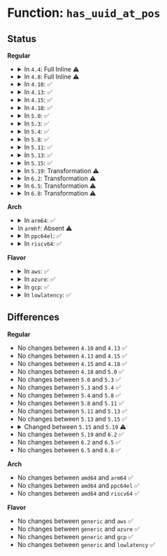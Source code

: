 # Function: <code>has_uuid_at_pos</code>

## Status
<b>Regular</b>
<ul>
<li>
<details>
<summary>In <code>4.4</code>: Full Inline ⚠️</summary>

**Collision:** Unique Static

**Inline:** Full

**Transformation:** False

**Instances:**

```
In drivers/nvdimm/namespace_devs.c (ffffffff8159e429)
Location: drivers/nvdimm/namespace_devs.c:1444
Inline: True
Inline callers:
  - drivers/nvdimm/namespace_devs.c:nd_region_register_namespaces
```
</details>
</li>
<li>
<details>
<summary>In <code>4.8</code>: Full Inline ⚠️</summary>

**Collision:** Unique Static

**Inline:** Full

**Transformation:** False

**Instances:**

```
In drivers/nvdimm/namespace_devs.c (ffffffff815f446e)
Location: drivers/nvdimm/namespace_devs.c:1486
Inline: True
Inline callers:
  - drivers/nvdimm/namespace_devs.c:nd_region_register_namespaces
```
</details>
</li>
<li>
<details>
<summary>In <code>4.10</code>: ✅</summary>

```c
bool has_uuid_at_pos(struct nd_region *nd_region, u8 *uuid, u64 cookie, u16 pos);
```

**Collision:** Unique Static

**Inline:** No

**Transformation:** False

**Instances:**

```
In drivers/nvdimm/namespace_devs.c (ffffffff8161ebb0)
Location: drivers/nvdimm/namespace_devs.c:1594
Inline: False
Direct callers:
  - drivers/nvdimm/namespace_devs.c:create_namespace_pmem
  - drivers/nvdimm/namespace_devs.c:create_namespace_pmem
```
**Symbols:**

```
ffffffff8161ebb0-ffffffff8161ed01: has_uuid_at_pos (STB_LOCAL)
```
</details>
</li>
<li>
<details>
<summary>In <code>4.13</code>: ✅</summary>

```c
bool has_uuid_at_pos(struct nd_region *nd_region, u8 *uuid, u64 cookie, u16 pos);
```

**Collision:** Unique Static

**Inline:** No

**Transformation:** False

**Instances:**

```
In drivers/nvdimm/namespace_devs.c (ffffffff81635040)
Location: drivers/nvdimm/namespace_devs.c:1752
Inline: False
Direct callers:
  - drivers/nvdimm/namespace_devs.c:create_namespace_pmem
  - drivers/nvdimm/namespace_devs.c:create_namespace_pmem
```
**Symbols:**

```
ffffffff81635040-ffffffff81635250: has_uuid_at_pos (STB_LOCAL)
```
</details>
</li>
<li>
<details>
<summary>In <code>4.15</code>: ✅</summary>

```c
bool has_uuid_at_pos(struct nd_region *nd_region, u8 *uuid, u64 cookie, u16 pos);
```

**Collision:** Unique Static

**Inline:** No

**Transformation:** False

**Instances:**

```
In drivers/nvdimm/namespace_devs.c (ffffffff8169d9c0)
Location: drivers/nvdimm/namespace_devs.c:1761
Inline: False
Direct callers:
  - drivers/nvdimm/namespace_devs.c:scan_labels
  - drivers/nvdimm/namespace_devs.c:scan_labels
```
**Symbols:**

```
ffffffff8169d9c0-ffffffff8169dbd0: has_uuid_at_pos (STB_LOCAL)
```
</details>
</li>
<li>
<details>
<summary>In <code>4.18</code>: ✅</summary>

```c
bool has_uuid_at_pos(struct nd_region *nd_region, u8 *uuid, u64 cookie, u16 pos);
```

**Collision:** Unique Static

**Inline:** No

**Transformation:** False

**Instances:**

```
In drivers/nvdimm/namespace_devs.c (ffffffff816d94b0)
Location: drivers/nvdimm/namespace_devs.c:1758
Inline: False
Direct callers:
  - drivers/nvdimm/namespace_devs.c:scan_labels
  - drivers/nvdimm/namespace_devs.c:scan_labels
```
**Symbols:**

```
ffffffff816d94b0-ffffffff816d96ad: has_uuid_at_pos (STB_LOCAL)
```
</details>
</li>
<li>
<details>
<summary>In <code>5.0</code>: ✅</summary>

```c
bool has_uuid_at_pos(struct nd_region *nd_region, u8 *uuid, u64 cookie, u16 pos);
```

**Collision:** Unique Static

**Inline:** No

**Transformation:** False

**Instances:**

```
In drivers/nvdimm/namespace_devs.c (ffffffff816fb440)
Location: drivers/nvdimm/namespace_devs.c:1784
Inline: False
Direct callers:
  - drivers/nvdimm/namespace_devs.c:scan_labels
  - drivers/nvdimm/namespace_devs.c:scan_labels
```
**Symbols:**

```
ffffffff816fb440-ffffffff816fb644: has_uuid_at_pos (STB_LOCAL)
```
</details>
</li>
<li>
<details>
<summary>In <code>5.3</code>: ✅</summary>

```c
bool has_uuid_at_pos(struct nd_region *nd_region, u8 *uuid, u64 cookie, u16 pos);
```

**Collision:** Unique Static

**Inline:** No

**Transformation:** False

**Instances:**

```
In drivers/nvdimm/namespace_devs.c (ffffffff81734ea0)
Location: drivers/nvdimm/namespace_devs.c:1791
Inline: False
Direct callers:
  - drivers/nvdimm/namespace_devs.c:create_namespace_pmem
  - drivers/nvdimm/namespace_devs.c:create_namespace_pmem
```
**Symbols:**

```
ffffffff81734ea0-ffffffff817350a4: has_uuid_at_pos (STB_LOCAL)
```
</details>
</li>
<li>
<details>
<summary>In <code>5.4</code>: ✅</summary>

```c
bool has_uuid_at_pos(struct nd_region *nd_region, u8 *uuid, u64 cookie, u16 pos);
```

**Collision:** Unique Static

**Inline:** No

**Transformation:** False

**Instances:**

```
In drivers/nvdimm/namespace_devs.c (ffffffff81758c30)
Location: drivers/nvdimm/namespace_devs.c:1791
Inline: False
Direct callers:
  - drivers/nvdimm/namespace_devs.c:create_namespace_pmem
  - drivers/nvdimm/namespace_devs.c:create_namespace_pmem
```
**Symbols:**

```
ffffffff81758c30-ffffffff81758e34: has_uuid_at_pos (STB_LOCAL)
```
</details>
</li>
<li>
<details>
<summary>In <code>5.8</code>: ✅</summary>

```c
bool has_uuid_at_pos(struct nd_region *nd_region, u8 *uuid, u64 cookie, u16 pos);
```

**Collision:** Unique Static

**Inline:** No

**Transformation:** False

**Instances:**

```
In drivers/nvdimm/namespace_devs.c (ffffffff81818530)
Location: drivers/nvdimm/namespace_devs.c:1834
Inline: False
Direct callers:
  - drivers/nvdimm/namespace_devs.c:create_namespace_pmem
  - drivers/nvdimm/namespace_devs.c:create_namespace_pmem
```
**Symbols:**

```
ffffffff81818530-ffffffff81818734: has_uuid_at_pos (STB_LOCAL)
```
</details>
</li>
<li>
<details>
<summary>In <code>5.11</code>: ✅</summary>

```c
bool has_uuid_at_pos(struct nd_region *nd_region, u8 *uuid, u64 cookie, u16 pos);
```

**Collision:** Unique Static

**Inline:** No

**Transformation:** False

**Instances:**

```
In drivers/nvdimm/namespace_devs.c (ffffffff81827660)
Location: drivers/nvdimm/namespace_devs.c:1834
Inline: False
Direct callers:
  - drivers/nvdimm/namespace_devs.c:create_namespace_pmem
  - drivers/nvdimm/namespace_devs.c:create_namespace_pmem
```
**Symbols:**

```
ffffffff81827660-ffffffff81827864: has_uuid_at_pos (STB_LOCAL)
```
</details>
</li>
<li>
<details>
<summary>In <code>5.13</code>: ✅</summary>

```c
bool has_uuid_at_pos(struct nd_region *nd_region, u8 *uuid, u64 cookie, u16 pos);
```

**Collision:** Unique Static

**Inline:** No

**Transformation:** False

**Instances:**

```
In drivers/nvdimm/namespace_devs.c (ffffffff8180ab90)
Location: drivers/nvdimm/namespace_devs.c:1834
Inline: False
Direct callers:
  - drivers/nvdimm/namespace_devs.c:create_namespace_pmem
  - drivers/nvdimm/namespace_devs.c:create_namespace_pmem
```
**Symbols:**

```
ffffffff8180ab90-ffffffff8180ad94: has_uuid_at_pos (STB_LOCAL)
```
</details>
</li>
<li>
<details>
<summary>In <code>5.15</code>: ✅</summary>

```c
bool has_uuid_at_pos(struct nd_region *nd_region, u8 *uuid, u64 cookie, u16 pos);
```

**Collision:** Unique Static

**Inline:** No

**Transformation:** False

**Instances:**

```
In drivers/nvdimm/namespace_devs.c (ffffffff81894060)
Location: drivers/nvdimm/namespace_devs.c:1834
Inline: False
Direct callers:
  - drivers/nvdimm/namespace_devs.c:create_namespace_pmem
  - drivers/nvdimm/namespace_devs.c:create_namespace_pmem
```
**Symbols:**

```
ffffffff81894060-ffffffff818941c9: has_uuid_at_pos (STB_LOCAL)
```
</details>
</li>
<li>
<details>
<summary>In <code>5.19</code>: Transformation ⚠️</summary>

```c
bool has_uuid_at_pos(struct nd_region *nd_region, const uuid_t *uuid, u64 cookie, u16 pos);
```

**Collision:** Unique Static

**Inline:** No

**Transformation:** True

**Instances:**

```
In drivers/nvdimm/namespace_devs.c (0)
Location: drivers/nvdimm/namespace_devs.c:1561
Inline: False
Direct callers:
  - drivers/nvdimm/namespace_devs.c:create_namespace_pmem
  - drivers/nvdimm/namespace_devs.c:create_namespace_pmem
```
**Symbols:**

```
ffffffff819df230-ffffffff819df479: has_uuid_at_pos (STB_LOCAL)
ffffffff81ed37b7-ffffffff81ed3966: has_uuid_at_pos.cold (STB_LOCAL)
```
</details>
</li>
<li>
<details>
<summary>In <code>6.2</code>: Transformation ⚠️</summary>

```c
bool has_uuid_at_pos(struct nd_region *nd_region, const uuid_t *uuid, u64 cookie, u16 pos);
```

**Collision:** Unique Static

**Inline:** No

**Transformation:** True

**Instances:**

```
In drivers/nvdimm/namespace_devs.c (0)
Location: drivers/nvdimm/namespace_devs.c:1553
Inline: False
Direct callers:
  - drivers/nvdimm/namespace_devs.c:create_namespace_pmem
  - drivers/nvdimm/namespace_devs.c:create_namespace_pmem
```
**Symbols:**

```
ffffffff81b5b160-ffffffff81b5b3ad: has_uuid_at_pos (STB_LOCAL)
ffffffff8209a9ab-ffffffff8209ab5a: has_uuid_at_pos.cold (STB_LOCAL)
```
</details>
</li>
<li>
<details>
<summary>In <code>6.5</code>: Transformation ⚠️</summary>

```c
bool has_uuid_at_pos(struct nd_region *nd_region, const uuid_t *uuid, u64 cookie, u16 pos);
```

**Collision:** Unique Static

**Inline:** No

**Transformation:** True

**Instances:**

```
In drivers/nvdimm/namespace_devs.c (0)
Location: drivers/nvdimm/namespace_devs.c:1553
Inline: False
Direct callers:
  - drivers/nvdimm/namespace_devs.c:create_namespace_pmem
  - drivers/nvdimm/namespace_devs.c:create_namespace_pmem
```
**Symbols:**

```
ffffffff81badcf0-ffffffff81badf30: has_uuid_at_pos (STB_LOCAL)
ffffffff8211b949-ffffffff8211ba28: has_uuid_at_pos.cold (STB_LOCAL)
```
</details>
</li>
<li>
<details>
<summary>In <code>6.8</code>: Transformation ⚠️</summary>

```c
bool has_uuid_at_pos(struct nd_region *nd_region, const uuid_t *uuid, u64 cookie, u16 pos);
```

**Collision:** Unique Static

**Inline:** No

**Transformation:** True

**Instances:**

```
In drivers/nvdimm/namespace_devs.c (0)
Location: drivers/nvdimm/namespace_devs.c:1562
Inline: False
Direct callers:
  - drivers/nvdimm/namespace_devs.c:create_namespace_pmem
  - drivers/nvdimm/namespace_devs.c:create_namespace_pmem
```
**Symbols:**

```
ffffffff81c02060-ffffffff81c022a0: has_uuid_at_pos (STB_LOCAL)
ffffffff821f97d0-ffffffff821f98af: has_uuid_at_pos.cold (STB_LOCAL)
```
</details>
</li>
</ul>
<b>Arch</b>
<ul>
<li>
<details>
<summary>In <code>arm64</code>: ✅</summary>

```c
bool has_uuid_at_pos(struct nd_region *nd_region, u8 *uuid, u64 cookie, u16 pos);
```

**Collision:** Unique Static

**Inline:** No

**Transformation:** False

**Instances:**

```
In drivers/nvdimm/namespace_devs.c (ffff80001095a338)
Location: drivers/nvdimm/namespace_devs.c:1791
Inline: False
Direct callers:
  - drivers/nvdimm/namespace_devs.c:create_namespace_pmem
  - drivers/nvdimm/namespace_devs.c:create_namespace_pmem
```
**Symbols:**

```
ffff80001095a338-ffff80001095a56c: has_uuid_at_pos (STB_LOCAL)
```
</details>
</li>
<li>
In <code>armhf</code>: Absent ⚠️
</li>
<li>
<details>
<summary>In <code>ppc64el</code>: ✅</summary>

```c
bool has_uuid_at_pos(struct nd_region *nd_region, u8 *uuid, u64 cookie, u16 pos);
```

**Collision:** Unique Static

**Inline:** No

**Transformation:** False

**Instances:**

```
In drivers/nvdimm/namespace_devs.c (c000000000a0a050)
Location: drivers/nvdimm/namespace_devs.c:1791
Inline: False
Direct callers:
  - drivers/nvdimm/namespace_devs.c:create_namespace_pmem
  - drivers/nvdimm/namespace_devs.c:create_namespace_pmem
```
**Symbols:**

```
c000000000a0a050-c000000000a0a308: has_uuid_at_pos (STB_LOCAL)
```
</details>
</li>
<li>
<details>
<summary>In <code>riscv64</code>: ✅</summary>

```c
bool has_uuid_at_pos(struct nd_region *nd_region, u8 *uuid, u64 cookie, u16 pos);
```

**Collision:** Unique Static

**Inline:** No

**Transformation:** False

**Instances:**

```
In drivers/nvdimm/namespace_devs.c (ffffffe0005c824c)
Location: drivers/nvdimm/namespace_devs.c:1791
Inline: False
Direct callers:
  - drivers/nvdimm/namespace_devs.c:create_namespace_pmem
  - drivers/nvdimm/namespace_devs.c:create_namespace_pmem
```
**Symbols:**

```
ffffffe0005c824c-ffffffe0005c83d0: has_uuid_at_pos (STB_LOCAL)
```
</details>
</li>
</ul>
<b>Flavor</b>
<ul>
<li>
<details>
<summary>In <code>aws</code>: ✅</summary>

```c
bool has_uuid_at_pos(struct nd_region *nd_region, u8 *uuid, u64 cookie, u16 pos);
```

**Collision:** Unique Static

**Inline:** No

**Transformation:** False

**Instances:**

```
In drivers/nvdimm/namespace_devs.c (ffffffff8170d320)
Location: drivers/nvdimm/namespace_devs.c:1791
Inline: False
Direct callers:
  - drivers/nvdimm/namespace_devs.c:create_namespace_pmem
  - drivers/nvdimm/namespace_devs.c:create_namespace_pmem
```
**Symbols:**

```
ffffffff8170d320-ffffffff8170d524: has_uuid_at_pos (STB_LOCAL)
```
</details>
</li>
<li>
<details>
<summary>In <code>azure</code>: ✅</summary>

```c
bool has_uuid_at_pos(struct nd_region *nd_region, u8 *uuid, u64 cookie, u16 pos);
```

**Collision:** Unique Static

**Inline:** No

**Transformation:** False

**Instances:**

```
In drivers/nvdimm/namespace_devs.c (ffffffff816e0da0)
Location: drivers/nvdimm/namespace_devs.c:1791
Inline: False
Direct callers:
  - drivers/nvdimm/namespace_devs.c:create_namespace_pmem
  - drivers/nvdimm/namespace_devs.c:create_namespace_pmem
```
**Symbols:**

```
ffffffff816e0da0-ffffffff816e0fa4: has_uuid_at_pos (STB_LOCAL)
```
</details>
</li>
<li>
<details>
<summary>In <code>gcp</code>: ✅</summary>

```c
bool has_uuid_at_pos(struct nd_region *nd_region, u8 *uuid, u64 cookie, u16 pos);
```

**Collision:** Unique Static

**Inline:** No

**Transformation:** False

**Instances:**

```
In drivers/nvdimm/namespace_devs.c (ffffffff8174c0f0)
Location: drivers/nvdimm/namespace_devs.c:1791
Inline: False
Direct callers:
  - drivers/nvdimm/namespace_devs.c:create_namespace_pmem
  - drivers/nvdimm/namespace_devs.c:create_namespace_pmem
```
**Symbols:**

```
ffffffff8174c0f0-ffffffff8174c2f4: has_uuid_at_pos (STB_LOCAL)
```
</details>
</li>
<li>
<details>
<summary>In <code>lowlatency</code>: ✅</summary>

```c
bool has_uuid_at_pos(struct nd_region *nd_region, u8 *uuid, u64 cookie, u16 pos);
```

**Collision:** Unique Static

**Inline:** No

**Transformation:** False

**Instances:**

```
In drivers/nvdimm/namespace_devs.c (ffffffff81767570)
Location: drivers/nvdimm/namespace_devs.c:1791
Inline: False
Direct callers:
  - drivers/nvdimm/namespace_devs.c:create_namespace_pmem
  - drivers/nvdimm/namespace_devs.c:create_namespace_pmem
```
**Symbols:**

```
ffffffff81767570-ffffffff81767774: has_uuid_at_pos (STB_LOCAL)
```
</details>
</li>
</ul>

## Differences
<b>Regular</b>
<ul>
<li>
No changes between <code>4.10</code> and <code>4.13</code> ✅
</li>
<li>
No changes between <code>4.13</code> and <code>4.15</code> ✅
</li>
<li>
No changes between <code>4.15</code> and <code>4.18</code> ✅
</li>
<li>
No changes between <code>4.18</code> and <code>5.0</code> ✅
</li>
<li>
No changes between <code>5.0</code> and <code>5.3</code> ✅
</li>
<li>
No changes between <code>5.3</code> and <code>5.4</code> ✅
</li>
<li>
No changes between <code>5.4</code> and <code>5.8</code> ✅
</li>
<li>
No changes between <code>5.8</code> and <code>5.11</code> ✅
</li>
<li>
No changes between <code>5.11</code> and <code>5.13</code> ✅
</li>
<li>
No changes between <code>5.13</code> and <code>5.15</code> ✅
</li>
<li>
<details>
<summary>Changed between <code>5.15</code> and <code>5.19</code> ⚠️</summary>
<ul>
<li>
<b>Param type changed. </b>
<code>u8 *uuid</code> ➡️ <code>const uuid_t *uuid</code>
</li>
</ul>
</details>
</li>
<li>
No changes between <code>5.19</code> and <code>6.2</code> ✅
</li>
<li>
No changes between <code>6.2</code> and <code>6.5</code> ✅
</li>
<li>
No changes between <code>6.5</code> and <code>6.8</code> ✅
</li>
</ul>
<b>Arch</b>
<ul>
<li>
No changes between <code>amd64</code> and <code>arm64</code> ✅
</li>
<li>
No changes between <code>amd64</code> and <code>ppc64el</code> ✅
</li>
<li>
No changes between <code>amd64</code> and <code>riscv64</code> ✅
</li>
</ul>
<b>Flavor</b>
<ul>
<li>
No changes between <code>generic</code> and <code>aws</code> ✅
</li>
<li>
No changes between <code>generic</code> and <code>azure</code> ✅
</li>
<li>
No changes between <code>generic</code> and <code>gcp</code> ✅
</li>
<li>
No changes between <code>generic</code> and <code>lowlatency</code> ✅
</li>
</ul>
